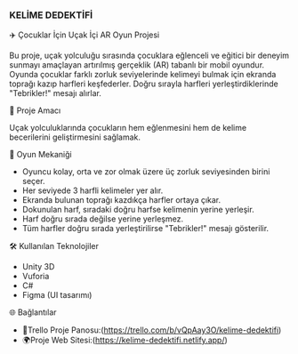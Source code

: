 
### KELİME DEDEKTİFİ

✈️ Çocuklar İçin Uçak İçi AR Oyun Projesi

Bu proje, uçak yolculuğu sırasında çocuklara eğlenceli ve eğitici bir deneyim sunmayı amaçlayan artırılmış gerçeklik (AR) tabanlı bir mobil oyundur. Oyunda çocuklar farklı zorluk seviyelerinde kelimeyi bulmak için ekranda toprağı kazıp harfleri keşfederler. Doğru sırayla harfleri yerleştirdiklerinde "Tebrikler!" mesajı alırlar.

🎯 Proje Amacı

Uçak yolculuklarında çocukların hem eğlenmesini hem de kelime becerilerini geliştirmesini sağlamak.

🧩 Oyun Mekaniği

- Oyuncu kolay, orta ve zor olmak üzere üç zorluk seviyesinden birini seçer.
- Her seviyede 3 harfli kelimeler yer alır.
- Ekranda bulunan toprağı kazdıkça harfler ortaya çıkar.
- Dokunulan harf, sıradaki doğru harfse kelimenin yerine yerleşir.
- Harf doğru sırada değilse yerine yerleşmez.
- Tüm harfler doğru sırada yerleştirilirse "Tebrikler!" mesajı gösterilir.

🛠️ Kullanılan Teknolojiler

- Unity 3D
- Vuforia
- C#
- Figma (UI tasarımı)

🌐 Bağlantılar
- 🔗Trello Proje Panosu:(https://trello.com/b/vQpAay3O/kelime-dedektifi)
- 🌍Proje Web Sitesi:(https://kelime-dedektifi.netlify.app/)
